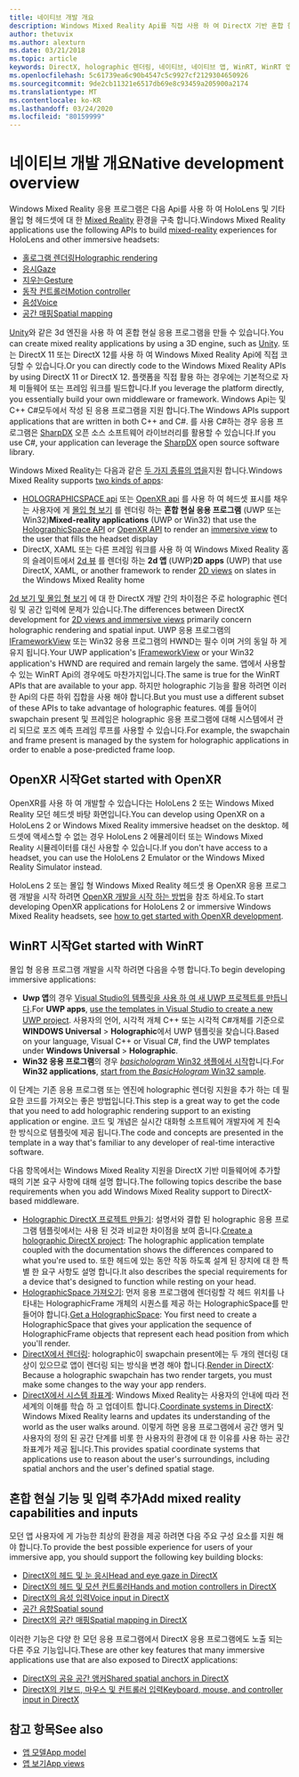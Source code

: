 ```yaml
---
title: 네이티브 개발 개요
description: Windows Mixed Reality Api를 직접 사용 하 여 DirectX 기반 혼합 현실 엔진을 빌드합니다.
author: thetuvix
ms.author: alexturn
ms.date: 03/21/2018
ms.topic: article
keywords: DirectX, holographic 렌더링, 네이티브, 네이티브 앱, WinRT, WinRT 앱, 플랫폼 Api, 사용자 지정 엔진, 미들웨어
ms.openlocfilehash: 5c61739ea6c90b4547c5c9927cf2129304650926
ms.sourcegitcommit: 9de2cb11321e6517db69e8c93459a205900a2174
ms.translationtype: MT
ms.contentlocale: ko-KR
ms.lasthandoff: 03/24/2020
ms.locfileid: "80159999"
---
```

# <a name="native-development-overview"></a><span data-ttu-id="f7f15-104">네이티브 개발 개요</span><span class="sxs-lookup"><span data-stu-id="f7f15-104">Native development overview</span></span>

<span data-ttu-id="f7f15-105">Windows Mixed Reality 응용 프로그램은 다음 Api를 사용 하 여 HoloLens 및 기타 몰입 형 헤드셋에 대 한 [Mixed Reality](mixed-reality.md) 환경을 구축 합니다.</span><span class="sxs-lookup"><span data-stu-id="f7f15-105">Windows Mixed Reality applications use the following APIs to build [mixed-reality](mixed-reality.md) experiences for HoloLens and other immersive headsets:</span></span>

 - [<span data-ttu-id="f7f15-106">홀로그램 렌더링</span><span class="sxs-lookup"><span data-stu-id="f7f15-106">Holographic rendering</span></span>](rendering.md)
 - [<span data-ttu-id="f7f15-107">응시</span><span class="sxs-lookup"><span data-stu-id="f7f15-107">Gaze</span></span>](gaze-and-commit.md)
 - [<span data-ttu-id="f7f15-108">지우는</span><span class="sxs-lookup"><span data-stu-id="f7f15-108">Gesture</span></span>](gaze-and-commit.md#composite-gestures)
 - [<span data-ttu-id="f7f15-109">동작 컨트롤러</span><span class="sxs-lookup"><span data-stu-id="f7f15-109">Motion controller</span></span>](motion-controllers.md)
 - [<span data-ttu-id="f7f15-110">음성</span><span class="sxs-lookup"><span data-stu-id="f7f15-110">Voice</span></span>](voice-input.md)
 - [<span data-ttu-id="f7f15-111">공간 매핑</span><span class="sxs-lookup"><span data-stu-id="f7f15-111">Spatial mapping</span></span>](spatial-mapping.md)

<span data-ttu-id="f7f15-112">[Unity](unity-development-overview.md)와 같은 3d 엔진을 사용 하 여 혼합 현실 응용 프로그램을 만들 수 있습니다.</span><span class="sxs-lookup"><span data-stu-id="f7f15-112">You can create mixed reality applications by using a 3D engine, such as [Unity](unity-development-overview.md).</span></span> <span data-ttu-id="f7f15-113">또는 DirectX 11 또는 DirectX 12를 사용 하 여 Windows Mixed Reality Api에 직접 코딩할 수 있습니다.</span><span class="sxs-lookup"><span data-stu-id="f7f15-113">Or you can directly code to the Windows Mixed Reality APIs by using DirectX 11 or DirectX 12.</span></span> <span data-ttu-id="f7f15-114">플랫폼을 직접 활용 하는 경우에는 기본적으로 자체 미들웨어 또는 프레임 워크를 빌드합니다.</span><span class="sxs-lookup"><span data-stu-id="f7f15-114">If you leverage the platform directly, you essentially build your own middleware or framework.</span></span> <span data-ttu-id="f7f15-115">Windows Api는 및 C++ C#모두에서 작성 된 응용 프로그램을 지원 합니다.</span><span class="sxs-lookup"><span data-stu-id="f7f15-115">The Windows APIs support applications that are written in both C++ and C#.</span></span> <span data-ttu-id="f7f15-116">를 사용 C#하는 경우 응용 프로그램은 [SharpDX](https://sharpdx.org/) 오픈 소스 소프트웨어 라이브러리를 활용할 수 있습니다.</span><span class="sxs-lookup"><span data-stu-id="f7f15-116">If you use C#, your application can leverage the [SharpDX](https://sharpdx.org/) open source software library.</span></span>

<span data-ttu-id="f7f15-117">Windows Mixed Reality는 다음과 같은 [두 가지 종류의 앱을](app-views.md)지원 합니다.</span><span class="sxs-lookup"><span data-stu-id="f7f15-117">Windows Mixed Reality supports [two kinds of apps](app-views.md):</span></span>
* <span data-ttu-id="f7f15-118">[HOLOGRAPHICSPACE api](getting-a-holographicspace.md) 또는 [OpenXR api](openxr.md) 를 사용 하 여 헤드셋 표시를 채우는 사용자에 게 [몰입 형 보기](app-views.md) 를 렌더링 하는 **혼합 현실 응용 프로그램** (UWP 또는 Win32)</span><span class="sxs-lookup"><span data-stu-id="f7f15-118">**Mixed-reality applications** (UWP or Win32) that use the [HolographicSpace API](getting-a-holographicspace.md) or [OpenXR API](openxr.md) to render an [immersive view](app-views.md) to the user that fills the headset display</span></span>
* <span data-ttu-id="f7f15-119">DirectX, XAML 또는 다른 프레임 워크를 사용 하 여 Windows Mixed Reality 홈의 슬레이트에서 [2d 뷰](app-views.md#2d-views) 를 렌더링 하는 **2d 앱** (UWP)</span><span class="sxs-lookup"><span data-stu-id="f7f15-119">**2D apps** (UWP) that use DirectX, XAML, or another framework to render [2D views](app-views.md#2d-views) on slates in the Windows Mixed Reality home</span></span>

<span data-ttu-id="f7f15-120">[2d 보기 및 몰입 형 보기](app-views.md) 에 대 한 DirectX 개발 간의 차이점은 주로 holographic 렌더링 및 공간 입력에 문제가 있습니다.</span><span class="sxs-lookup"><span data-stu-id="f7f15-120">The differences between DirectX development for [2D views and immersive views](app-views.md) primarily concern holographic rendering and spatial input.</span></span> <span data-ttu-id="f7f15-121">UWP 응용 프로그램의 [IFrameworkView](https://msdn.microsoft.com/library/windows/apps/windows.applicationmodel.core.iframeworkview.aspx) 또는 Win32 응용 프로그램의 HWND는 필수 이며 거의 동일 하 게 유지 됩니다.</span><span class="sxs-lookup"><span data-stu-id="f7f15-121">Your UWP application's [IFrameworkView](https://msdn.microsoft.com/library/windows/apps/windows.applicationmodel.core.iframeworkview.aspx) or your Win32 application's HWND are required and remain largely the same.</span></span> <span data-ttu-id="f7f15-122">앱에서 사용할 수 있는 WinRT Api의 경우에도 마찬가지입니다.</span><span class="sxs-lookup"><span data-stu-id="f7f15-122">The same is true for the WinRT APIs that are available to your app.</span></span> <span data-ttu-id="f7f15-123">하지만 holographic 기능을 활용 하려면 이러한 Api의 다른 하위 집합을 사용 해야 합니다.</span><span class="sxs-lookup"><span data-stu-id="f7f15-123">But you must use a different subset of these APIs to take advantage of holographic features.</span></span> <span data-ttu-id="f7f15-124">예를 들어이 swapchain present 및 프레임은 holographic 응용 프로그램에 대해 시스템에서 관리 되므로 포즈 예측 프레임 루프를 사용할 수 있습니다.</span><span class="sxs-lookup"><span data-stu-id="f7f15-124">For example, the swapchain and frame present is managed by the system for holographic applications in order to enable a pose-predicted frame loop.</span></span>

## <a name="get-started-with-openxr"></a><span data-ttu-id="f7f15-125">OpenXR 시작</span><span class="sxs-lookup"><span data-stu-id="f7f15-125">Get started with OpenXR</span></span>

<span data-ttu-id="f7f15-126">OpenXR를 사용 하 여 개발할 수 있습니다는 HoloLens 2 또는 Windows Mixed Reality 모던 헤드셋 바탕 화면입니다.</span><span class="sxs-lookup"><span data-stu-id="f7f15-126">You can develop using OpenXR on a HoloLens 2 or Windows Mixed Reality immersive headset on the desktop.</span></span>  <span data-ttu-id="f7f15-127">헤드셋에 액세스할 수 없는 경우 HoloLens 2 에뮬레이터 또는 Windows Mixed Reality 시뮬레이터를 대신 사용할 수 있습니다.</span><span class="sxs-lookup"><span data-stu-id="f7f15-127">If you don't have access to a headset, you can use the HoloLens 2 Emulator or the Windows Mixed Reality Simulator instead.</span></span>

<span data-ttu-id="f7f15-128">HoloLens 2 또는 몰입 형 Windows Mixed Reality 헤드셋 용 OpenXR 응용 프로그램 개발을 시작 하려면 [OpenXR 개발을 시작 하는 방법](openxr-getting-started.md)을 참조 하세요.</span><span class="sxs-lookup"><span data-stu-id="f7f15-128">To start developing OpenXR applications for HoloLens 2 or immersive Windows Mixed Reality headsets, see [how to get started with OpenXR development](openxr-getting-started.md).</span></span>

## <a name="get-started-with-winrt"></a><span data-ttu-id="f7f15-129">WinRT 시작</span><span class="sxs-lookup"><span data-stu-id="f7f15-129">Get started with WinRT</span></span>

<span data-ttu-id="f7f15-130">몰입 형 응용 프로그램 개발을 시작 하려면 다음을 수행 합니다.</span><span class="sxs-lookup"><span data-stu-id="f7f15-130">To begin developing immersive applications:</span></span>
* <span data-ttu-id="f7f15-131">**Uwp 앱**의 경우 [Visual Studio의 템플릿을 사용 하 여 새 UWP 프로젝트를 만듭니다](creating-a-holographic-directx-project.md).</span><span class="sxs-lookup"><span data-stu-id="f7f15-131">For **UWP apps**, [use the templates in Visual Studio to create a new UWP project](creating-a-holographic-directx-project.md).</span></span> <span data-ttu-id="f7f15-132">사용자의 언어, 시각적 개체 C++ 또는 시각적 C#개체를 기준으로 **WINDOWS Universal** > **Holographic**에서 UWP 템플릿을 찾습니다.</span><span class="sxs-lookup"><span data-stu-id="f7f15-132">Based on your language, Visual C++ or Visual C#, find the UWP templates under **Windows Universal** > **Holographic**.</span></span>
* <span data-ttu-id="f7f15-133">**Win32 응용 프로그램**의 경우 [ *basichologram* Win32 샘플에서 시작](creating-a-holographic-directx-project.md#creating-a-win32-project)합니다.</span><span class="sxs-lookup"><span data-stu-id="f7f15-133">For **Win32 applications**, [start from the *BasicHologram* Win32 sample](creating-a-holographic-directx-project.md#creating-a-win32-project).</span></span>

<span data-ttu-id="f7f15-134">이 단계는 기존 응용 프로그램 또는 엔진에 holographic 렌더링 지원을 추가 하는 데 필요한 코드를 가져오는 좋은 방법입니다.</span><span class="sxs-lookup"><span data-stu-id="f7f15-134">This step is a great way to get the code that you need to add holographic rendering support to an existing application or engine.</span></span> <span data-ttu-id="f7f15-135">코드 및 개념은 실시간 대화형 소프트웨어 개발자에 게 친숙 한 방식으로 템플릿에 제공 됩니다.</span><span class="sxs-lookup"><span data-stu-id="f7f15-135">The code and concepts are presented in the template in a way that's familiar to any developer of real-time interactive software.</span></span>

<span data-ttu-id="f7f15-136">다음 항목에서는 Windows Mixed Reality 지원을 DirectX 기반 미들웨어에 추가할 때의 기본 요구 사항에 대해 설명 합니다.</span><span class="sxs-lookup"><span data-stu-id="f7f15-136">The following topics describe the base requirements when you add Windows Mixed Reality support to DirectX-based middleware.</span></span>

* <span data-ttu-id="f7f15-137">[Holographic DirectX 프로젝트 만들기](creating-a-holographic-directx-project.md): 설명서와 결합 된 holographic 응용 프로그램 템플릿에서는 사용 된 것과 비교한 차이점을 보여 줍니다.</span><span class="sxs-lookup"><span data-stu-id="f7f15-137">[Create a holographic DirectX project](creating-a-holographic-directx-project.md): The holographic application template coupled with the documentation shows the differences compared to what you're used to.</span></span> <span data-ttu-id="f7f15-138">또한 헤드에 있는 동안 작동 하도록 설계 된 장치에 대 한 특별 한 요구 사항도 설명 합니다.</span><span class="sxs-lookup"><span data-stu-id="f7f15-138">It also describes the special requirements for a device that's designed to function while resting on your head.</span></span>
* <span data-ttu-id="f7f15-139">[HolographicSpace 가져오기](getting-a-holographicspace.md): 먼저 응용 프로그램에 렌더링할 각 헤드 위치를 나타내는 HolographicFrame 개체의 시퀀스를 제공 하는 HolographicSpace를 만들어야 합니다.</span><span class="sxs-lookup"><span data-stu-id="f7f15-139">[Get a HolographicSpace](getting-a-holographicspace.md): You first need to create a HolographicSpace that gives your application the sequence of HolographicFrame objects that represent each head position from which you'll render.</span></span>
* <span data-ttu-id="f7f15-140">[DirectX에서 렌더링](rendering-in-directx.md): holographic이 swapchain present에는 두 개의 렌더링 대상이 있으므로 앱이 렌더링 되는 방식을 변경 해야 합니다.</span><span class="sxs-lookup"><span data-stu-id="f7f15-140">[Render in DirectX](rendering-in-directx.md): Because a holographic swapchain has two render targets, you must make some changes to the way your app renders.</span></span>
* <span data-ttu-id="f7f15-141">[DirectX에서 시스템 좌표계](coordinate-systems-in-directx.md): Windows Mixed Reality는 사용자의 안내에 따라 전 세계의 이해를 학습 하 고 업데이트 합니다.</span><span class="sxs-lookup"><span data-stu-id="f7f15-141">[Coordinate systems in DirectX](coordinate-systems-in-directx.md): Windows Mixed Reality learns and updates its understanding of the world as the user walks around.</span></span> <span data-ttu-id="f7f15-142">이렇게 하면 응용 프로그램에서 공간 앵커 및 사용자의 정의 된 공간 단계를 비롯 한 사용자의 환경에 대 한 이유를 사용 하는 공간 좌표계가 제공 됩니다.</span><span class="sxs-lookup"><span data-stu-id="f7f15-142">This provides spatial coordinate systems that applications use to reason about the user's surroundings, including spatial anchors and the user's defined spatial stage.</span></span>

## <a name="add-mixed-reality-capabilities-and-inputs"></a><span data-ttu-id="f7f15-143">혼합 현실 기능 및 입력 추가</span><span class="sxs-lookup"><span data-stu-id="f7f15-143">Add mixed reality capabilities and inputs</span></span>

<span data-ttu-id="f7f15-144">모던 앱 사용자에 게 가능한 최상의 환경을 제공 하려면 다음 주요 구성 요소를 지원 해야 합니다.</span><span class="sxs-lookup"><span data-stu-id="f7f15-144">To provide the best possible experience for users of your immersive app, you should support the following key building blocks:</span></span>

* [<span data-ttu-id="f7f15-145">DirectX의 헤드 및 눈 응시</span><span class="sxs-lookup"><span data-stu-id="f7f15-145">Head and eye gaze in DirectX</span></span>](gaze-in-directx.md)
* [<span data-ttu-id="f7f15-146">DirectX의 헤드 및 모션 컨트롤러</span><span class="sxs-lookup"><span data-stu-id="f7f15-146">Hands and motion controllers in DirectX</span></span>](hands-and-motion-controllers-in-directx.md)
* [<span data-ttu-id="f7f15-147">DirectX의 음성 입력</span><span class="sxs-lookup"><span data-stu-id="f7f15-147">Voice input in DirectX</span></span>](voice-input-in-directx.md)
* [<span data-ttu-id="f7f15-148">공간 음향</span><span class="sxs-lookup"><span data-stu-id="f7f15-148">Spatial sound</span></span>](https://docs.microsoft.com/windows/win32/coreaudio/spatial-sound)
* [<span data-ttu-id="f7f15-149">DirectX의 공간 매핑</span><span class="sxs-lookup"><span data-stu-id="f7f15-149">Spatial mapping in DirectX</span></span>](spatial-mapping-in-directx.md)

<span data-ttu-id="f7f15-150">이러한 기능은 다양 한 모던 응용 프로그램에서 DirectX 응용 프로그램에도 노출 되는 다른 주요 기능입니다.</span><span class="sxs-lookup"><span data-stu-id="f7f15-150">These are other key features that many immersive applications use that are also exposed to DirectX applications:</span></span>

* [<span data-ttu-id="f7f15-151">DirectX의 공유 공간 앵커</span><span class="sxs-lookup"><span data-stu-id="f7f15-151">Shared spatial anchors in DirectX</span></span>](shared-spatial-anchors-in-directx.md)
* [<span data-ttu-id="f7f15-152">DirectX의 키보드, 마우스 및 컨트롤러 입력</span><span class="sxs-lookup"><span data-stu-id="f7f15-152">Keyboard, mouse, and controller input in DirectX</span></span>](keyboard-mouse-and-controller-input-in-directx.md)

## <a name="see-also"></a><span data-ttu-id="f7f15-153">참고 항목</span><span class="sxs-lookup"><span data-stu-id="f7f15-153">See also</span></span>
* [<span data-ttu-id="f7f15-154">앱 모델</span><span class="sxs-lookup"><span data-stu-id="f7f15-154">App model</span></span>](app-model.md)
* [<span data-ttu-id="f7f15-155">앱 보기</span><span class="sxs-lookup"><span data-stu-id="f7f15-155">App views</span></span>](app-views.md)
